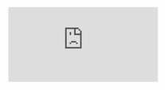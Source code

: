 <!-- <iframe style="width: 100%;" src="https://drive.google.com/file/d/0B0nsDj3ZPjGfRTBJTzJ3andjUElIYmMtZlB6R24tT2wtOV9r/preview" height="480"></iframe> -->

![resume](https://github.com/hodger/hodger.github.io/files/2614066/Ryan.Hodge.2018.Resume.pdf)
